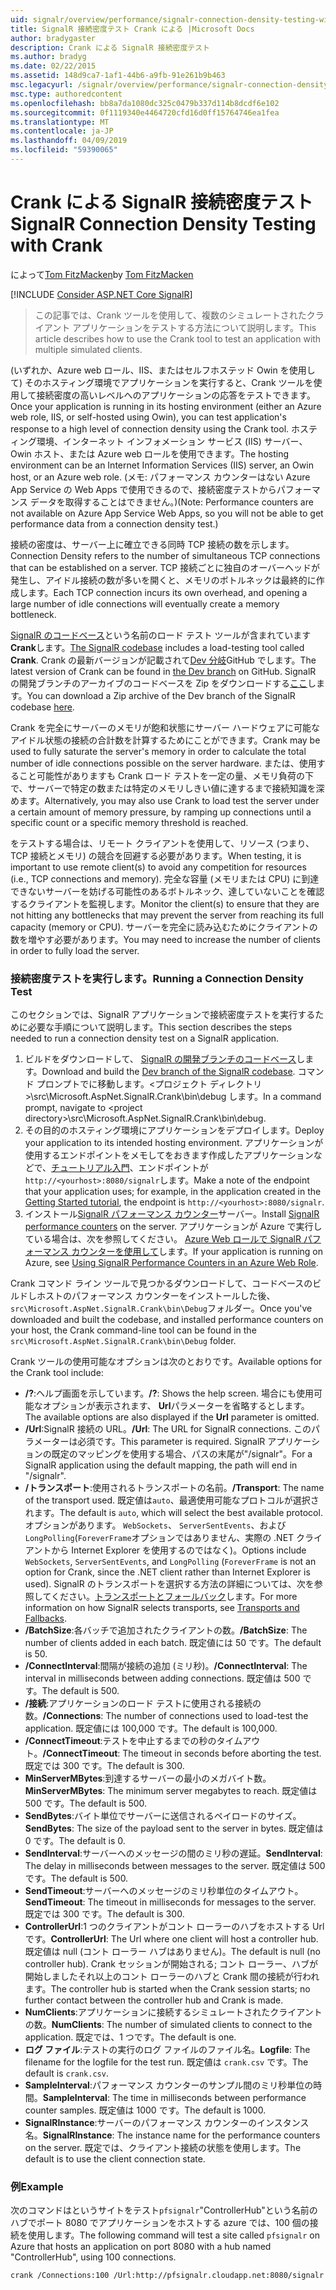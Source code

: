 ```yaml
---
uid: signalr/overview/performance/signalr-connection-density-testing-with-crank
title: SignalR 接続密度テスト Crank による |Microsoft Docs
author: bradygaster
description: Crank による SignalR 接続密度テスト
ms.author: bradyg
ms.date: 02/22/2015
ms.assetid: 148d9ca7-1af1-44b6-a9fb-91e261b9b463
msc.legacyurl: /signalr/overview/performance/signalr-connection-density-testing-with-crank
msc.type: authoredcontent
ms.openlocfilehash: bb8a7da1080dc325c0479b337d114b8dcdf6e102
ms.sourcegitcommit: 0f1119340e4464720cfd16d0ff15764746ea1fea
ms.translationtype: MT
ms.contentlocale: ja-JP
ms.lasthandoff: 04/09/2019
ms.locfileid: "59390065"
---
```

# <a name="signalr-connection-density-testing-with-crank"></a><span data-ttu-id="f234f-103">Crank による SignalR 接続密度テスト</span><span class="sxs-lookup"><span data-stu-id="f234f-103">SignalR Connection Density Testing with Crank</span></span>

<span data-ttu-id="f234f-104">によって[Tom FitzMacken](https://github.com/tfitzmac)</span><span class="sxs-lookup"><span data-stu-id="f234f-104">by [Tom FitzMacken](https://github.com/tfitzmac)</span></span>

[!INCLUDE [Consider ASP.NET Core SignalR](~/includes/signalr/signalr-version-disambiguation.md)]

> <span data-ttu-id="f234f-105">この記事では、Crank ツールを使用して、複数のシミュレートされたクライアント アプリケーションをテストする方法について説明します。</span><span class="sxs-lookup"><span data-stu-id="f234f-105">This article describes how to use the Crank tool to test an application with multiple simulated clients.</span></span>


<span data-ttu-id="f234f-106">(いずれか、Azure web ロール、IIS、またはセルフホステッド Owin を使用して) そのホスティング環境でアプリケーションを実行すると、Crank ツールを使用して接続密度の高いレベルへのアプリケーションの応答をテストできます。</span><span class="sxs-lookup"><span data-stu-id="f234f-106">Once your application is running in its hosting environment (either an Azure web role, IIS, or self-hosted using Owin), you can test application's response to a high level of connection density using the Crank tool.</span></span> <span data-ttu-id="f234f-107">ホスティング環境、インターネット インフォメーション サービス (IIS) サーバー、Owin ホスト、または Azure web ロールを使用できます。</span><span class="sxs-lookup"><span data-stu-id="f234f-107">The hosting environment can be an Internet Information Services (IIS) server, an Owin host, or an Azure web role.</span></span> <span data-ttu-id="f234f-108">(メモ: パフォーマンス カウンターはない Azure App Service の Web Apps で使用できるので、接続密度テストからパフォーマンス データを取得することはできません。)</span><span class="sxs-lookup"><span data-stu-id="f234f-108">(Note: Performance counters are not available on Azure App Service Web Apps, so you will not be able to get performance data from a connection density test.)</span></span>

<span data-ttu-id="f234f-109">接続の密度は、サーバー上に確立できる同時 TCP 接続の数を示します。</span><span class="sxs-lookup"><span data-stu-id="f234f-109">Connection Density refers to the number of simultaneous TCP connections that can be established on a server.</span></span> <span data-ttu-id="f234f-110">TCP 接続ごとに独自のオーバーヘッドが発生し、アイドル接続の数が多いを開くと、メモリのボトルネックは最終的に作成します。</span><span class="sxs-lookup"><span data-stu-id="f234f-110">Each TCP connection incurs its own overhead, and opening a large number of idle connections will eventually create a memory bottleneck.</span></span>

<span data-ttu-id="f234f-111">[SignalR のコードベース](https://github.com/signalr/signalr)という名前のロード テスト ツールが含まれています**Crank**します。</span><span class="sxs-lookup"><span data-stu-id="f234f-111">[The SignalR codebase](https://github.com/signalr/signalr) includes a load-testing tool called **Crank**.</span></span> <span data-ttu-id="f234f-112">Crank の最新バージョンが記載されて[Dev 分岐](https://github.com/SignalR/signalr/tree/dev)GitHub でします。</span><span class="sxs-lookup"><span data-stu-id="f234f-112">The latest version of Crank can be found in [the Dev branch](https://github.com/SignalR/signalr/tree/dev) on GitHub.</span></span> <span data-ttu-id="f234f-113">SignalR の開発ブランチのアーカイブのコードベースを Zip をダウンロードする[ここ](https://github.com/SignalR/SignalR/archive/dev.zip)します。</span><span class="sxs-lookup"><span data-stu-id="f234f-113">You can download a Zip archive of the Dev branch of the SignalR codebase [here](https://github.com/SignalR/SignalR/archive/dev.zip).</span></span>

<span data-ttu-id="f234f-114">Crank を完全にサーバーのメモリが飽和状態にサーバー ハードウェアに可能なアイドル状態の接続の合計数を計算するためにことができます。</span><span class="sxs-lookup"><span data-stu-id="f234f-114">Crank may be used to fully saturate the server's memory in order to calculate the total number of idle connections possible on the server hardware.</span></span> <span data-ttu-id="f234f-115">または、使用すること可能性がありますも Crank ロード テストを一定の量、メモリ負荷の下で、サーバーで特定の数または特定のメモリしきい値に達するまで接続知識を深めます。</span><span class="sxs-lookup"><span data-stu-id="f234f-115">Alternatively, you may also use Crank to load test the server under a certain amount of memory pressure, by ramping up connections until a specific count or a specific memory threshold is reached.</span></span>

<span data-ttu-id="f234f-116">をテストする場合は、リモート クライアントを使用して、リソース (つまり、TCP 接続とメモリ) の競合を回避する必要があります。</span><span class="sxs-lookup"><span data-stu-id="f234f-116">When testing, it is important to use remote client(s) to avoid any competition for resources (i.e., TCP connections and memory).</span></span> <span data-ttu-id="f234f-117">完全な容量 (メモリまたは CPU) に到達できないサーバーを妨げる可能性のあるボトルネック、達していないことを確認するクライアントを監視します。</span><span class="sxs-lookup"><span data-stu-id="f234f-117">Monitor the client(s) to ensure that they are not hitting any bottlenecks that may prevent the server from reaching its full capacity (memory or CPU).</span></span> <span data-ttu-id="f234f-118">サーバーを完全に読み込むためにクライアントの数を増やす必要があります。</span><span class="sxs-lookup"><span data-stu-id="f234f-118">You may need to increase the number of clients in order to fully load the server.</span></span>

### <a name="running-a-connection-density-test"></a><span data-ttu-id="f234f-119">接続密度テストを実行します。</span><span class="sxs-lookup"><span data-stu-id="f234f-119">Running a Connection Density Test</span></span>

<span data-ttu-id="f234f-120">このセクションでは、SignalR アプリケーションで接続密度テストを実行するために必要な手順について説明します。</span><span class="sxs-lookup"><span data-stu-id="f234f-120">This section describes the steps needed to run a connection density test on a SignalR application.</span></span>

1. <span data-ttu-id="f234f-121">ビルドをダウンロードして、 [SignalR の開発ブランチのコードベース](https://github.com/SignalR/SignalR/archive/dev.zip)します。</span><span class="sxs-lookup"><span data-stu-id="f234f-121">Download and build the [Dev branch of the SignalR codebase](https://github.com/SignalR/SignalR/archive/dev.zip).</span></span> <span data-ttu-id="f234f-122">コマンド プロンプトでに移動します。&lt;プロジェクト ディレクトリ&gt;\src\Microsoft.AspNet.SignalR.Crank\bin\debug します。</span><span class="sxs-lookup"><span data-stu-id="f234f-122">In a command prompt, navigate to &lt;project directory&gt;\src\Microsoft.AspNet.SignalR.Crank\bin\debug.</span></span>
2. <span data-ttu-id="f234f-123">その目的のホスティング環境にアプリケーションをデプロイします。</span><span class="sxs-lookup"><span data-stu-id="f234f-123">Deploy your application to its intended hosting environment.</span></span> <span data-ttu-id="f234f-124">アプリケーションが使用するエンドポイントをメモしてをおきます作成したアプリケーションなどで、[チュートリアル入門](../getting-started/tutorial-getting-started-with-signalr.md)、エンドポイントが`http://<yourhost>:8080/signalr`します。</span><span class="sxs-lookup"><span data-stu-id="f234f-124">Make a note of the endpoint that your application uses; for example, in the application created in the [Getting Started tutorial](../getting-started/tutorial-getting-started-with-signalr.md), the endpoint is `http://<yourhost>:8080/signalr`.</span></span>
3. <span data-ttu-id="f234f-125">インストール[SignalR パフォーマンス カウンター](signalr-performance.md#perfcounters)サーバー。</span><span class="sxs-lookup"><span data-stu-id="f234f-125">Install [SignalR performance counters](signalr-performance.md#perfcounters) on the server.</span></span> <span data-ttu-id="f234f-126">アプリケーションが Azure で実行している場合は、次を参照してください。 [Azure Web ロールで SignalR パフォーマンス カウンターを使用して](using-signalr-performance-counters-in-an-azure-web-role.md)します。</span><span class="sxs-lookup"><span data-stu-id="f234f-126">If your application is running on Azure, see [Using SignalR Performance Counters in an Azure Web Role](using-signalr-performance-counters-in-an-azure-web-role.md).</span></span>

<span data-ttu-id="f234f-127">Crank コマンド ライン ツールで見つかるダウンロードして、コードベースのビルドしホストのパフォーマンス カウンターをインストールした後、`src\Microsoft.AspNet.SignalR.Crank\bin\Debug`フォルダー。</span><span class="sxs-lookup"><span data-stu-id="f234f-127">Once you've downloaded and built the codebase, and installed performance counters on your host, the Crank command-line tool can be found in the `src\Microsoft.AspNet.SignalR.Crank\bin\Debug` folder.</span></span>

<span data-ttu-id="f234f-128">Crank ツールの使用可能なオプションは次のとおりです。</span><span class="sxs-lookup"><span data-stu-id="f234f-128">Available options for the Crank tool include:</span></span>

- <span data-ttu-id="f234f-129">**/?**:ヘルプ画面を示しています。</span><span class="sxs-lookup"><span data-stu-id="f234f-129">**/?**: Shows the help screen.</span></span> <span data-ttu-id="f234f-130">場合にも使用可能なオプションが表示されます、 **Url**パラメーターを省略するとします。</span><span class="sxs-lookup"><span data-stu-id="f234f-130">The available options are also displayed if the **Url** parameter is omitted.</span></span>
- <span data-ttu-id="f234f-131">**/Url**:SignalR 接続の URL。</span><span class="sxs-lookup"><span data-stu-id="f234f-131">**/Url**: The URL for SignalR connections.</span></span> <span data-ttu-id="f234f-132">このパラメーターは必須です。</span><span class="sxs-lookup"><span data-stu-id="f234f-132">This parameter is required.</span></span> <span data-ttu-id="f234f-133">SignalR アプリケーションの既定のマッピングを使用する場合、パスの末尾が"/signalr"。</span><span class="sxs-lookup"><span data-stu-id="f234f-133">For a SignalR application using the default mapping, the path will end in "/signalr".</span></span>
- <span data-ttu-id="f234f-134">**/トランスポート**:使用されるトランスポートの名前。</span><span class="sxs-lookup"><span data-stu-id="f234f-134">**/Transport**: The name of the transport used.</span></span> <span data-ttu-id="f234f-135">既定値は`auto`、最適使用可能なプロトコルが選択されます。</span><span class="sxs-lookup"><span data-stu-id="f234f-135">The default is `auto`, which will select the best available protocol.</span></span> <span data-ttu-id="f234f-136">オプションがあります。 `WebSockets`、 `ServerSentEvents`、および`LongPolling`(`ForeverFrame`オプションではありません、実際の .NET クライアントから Internet Explorer を使用するのではなく)。</span><span class="sxs-lookup"><span data-stu-id="f234f-136">Options include `WebSockets`, `ServerSentEvents`, and `LongPolling` (`ForeverFrame` is not an option for Crank, since the .NET client rather than Internet Explorer is used).</span></span> <span data-ttu-id="f234f-137">SignalR のトランスポートを選択する方法の詳細については、次を参照してください。[トランスポートとフォールバック](../getting-started/introduction-to-signalr.md#transports)します。</span><span class="sxs-lookup"><span data-stu-id="f234f-137">For more information on how SignalR selects transports, see [Transports and Fallbacks](../getting-started/introduction-to-signalr.md#transports).</span></span>
- <span data-ttu-id="f234f-138">**/BatchSize**:各バッチで追加されたクライアントの数。</span><span class="sxs-lookup"><span data-stu-id="f234f-138">**/BatchSize**: The number of clients added in each batch.</span></span> <span data-ttu-id="f234f-139">既定値には 50 です。</span><span class="sxs-lookup"><span data-stu-id="f234f-139">The default is 50.</span></span>
- <span data-ttu-id="f234f-140">**/ConnectInterval**:間隔が接続の追加 (ミリ秒)。</span><span class="sxs-lookup"><span data-stu-id="f234f-140">**/ConnectInterval**: The interval in milliseconds between adding connections.</span></span> <span data-ttu-id="f234f-141">既定値は 500 です。</span><span class="sxs-lookup"><span data-stu-id="f234f-141">The default is 500.</span></span>
- <span data-ttu-id="f234f-142">**/接続**:アプリケーションのロード テストに使用される接続の数。</span><span class="sxs-lookup"><span data-stu-id="f234f-142">**/Connections**: The number of connections used to load-test the application.</span></span> <span data-ttu-id="f234f-143">既定値には 100,000 です。</span><span class="sxs-lookup"><span data-stu-id="f234f-143">The default is 100,000.</span></span>
- <span data-ttu-id="f234f-144">**/ConnectTimeout**:テストを中止するまでの秒のタイムアウト。</span><span class="sxs-lookup"><span data-stu-id="f234f-144">**/ConnectTimeout**: The timeout in seconds before aborting the test.</span></span> <span data-ttu-id="f234f-145">既定では 300 です。</span><span class="sxs-lookup"><span data-stu-id="f234f-145">The default is 300.</span></span>
- <span data-ttu-id="f234f-146">**MinServerMBytes**:到達するサーバーの最小のメガバイト数。</span><span class="sxs-lookup"><span data-stu-id="f234f-146">**MinServerMBytes**: The minimum server megabytes to reach.</span></span> <span data-ttu-id="f234f-147">既定値は 500 です。</span><span class="sxs-lookup"><span data-stu-id="f234f-147">The default is 500.</span></span>
- <span data-ttu-id="f234f-148">**SendBytes**:バイト単位でサーバーに送信されるペイロードのサイズ。</span><span class="sxs-lookup"><span data-stu-id="f234f-148">**SendBytes**: The size of the payload sent to the server in bytes.</span></span> <span data-ttu-id="f234f-149">既定値は 0 です。</span><span class="sxs-lookup"><span data-stu-id="f234f-149">The default is 0.</span></span>
- <span data-ttu-id="f234f-150">**SendInterval**:サーバーへのメッセージの間のミリ秒の遅延。</span><span class="sxs-lookup"><span data-stu-id="f234f-150">**SendInterval**: The delay in milliseconds between messages to the server.</span></span> <span data-ttu-id="f234f-151">既定値は 500 です。</span><span class="sxs-lookup"><span data-stu-id="f234f-151">The default is 500.</span></span>
- <span data-ttu-id="f234f-152">**SendTimeout**:サーバーへのメッセージのミリ秒単位のタイムアウト。</span><span class="sxs-lookup"><span data-stu-id="f234f-152">**SendTimeout**: The timeout in milliseconds for messages to the server.</span></span> <span data-ttu-id="f234f-153">既定では 300 です。</span><span class="sxs-lookup"><span data-stu-id="f234f-153">The default is 300.</span></span>
- <span data-ttu-id="f234f-154">**ControllerUrl**:1 つのクライアントがコント ローラーのハブをホストする Url です。</span><span class="sxs-lookup"><span data-stu-id="f234f-154">**ControllerUrl**: The Url where one client will host a controller hub.</span></span> <span data-ttu-id="f234f-155">既定値は null (コント ローラー ハブはありません)。</span><span class="sxs-lookup"><span data-stu-id="f234f-155">The default is null (no controller hub).</span></span> <span data-ttu-id="f234f-156">Crank セッションが開始される; コント ローラー、ハブが開始しましたそれ以上のコント ローラーのハブと Crank 間の接続が行われます。</span><span class="sxs-lookup"><span data-stu-id="f234f-156">The controller hub is started when the Crank session starts; no further contact between the controller hub and Crank is made.</span></span>
- <span data-ttu-id="f234f-157">**NumClients**:アプリケーションに接続するシミュレートされたクライアントの数。</span><span class="sxs-lookup"><span data-stu-id="f234f-157">**NumClients**: The number of simulated clients to connect to the application.</span></span> <span data-ttu-id="f234f-158">既定では、1 つです。</span><span class="sxs-lookup"><span data-stu-id="f234f-158">The default is one.</span></span>
- <span data-ttu-id="f234f-159">**ログ ファイル**:テストの実行のログ ファイルのファイル名。</span><span class="sxs-lookup"><span data-stu-id="f234f-159">**Logfile**: The filename for the logfile for the test run.</span></span> <span data-ttu-id="f234f-160">既定値は `crank.csv` です。</span><span class="sxs-lookup"><span data-stu-id="f234f-160">The default is `crank.csv`.</span></span>
- <span data-ttu-id="f234f-161">**SampleInterval**:パフォーマンス カウンターのサンプル間のミリ秒単位の時間。</span><span class="sxs-lookup"><span data-stu-id="f234f-161">**SampleInterval**: The time in milliseconds between performance counter samples.</span></span> <span data-ttu-id="f234f-162">既定値は 1000 です。</span><span class="sxs-lookup"><span data-stu-id="f234f-162">The default is 1000.</span></span>
- <span data-ttu-id="f234f-163">**SignalRInstance**:サーバーのパフォーマンス カウンターのインスタンス名。</span><span class="sxs-lookup"><span data-stu-id="f234f-163">**SignalRInstance**: The instance name for the performance counters on the server.</span></span> <span data-ttu-id="f234f-164">既定では、クライアント接続の状態を使用します。</span><span class="sxs-lookup"><span data-stu-id="f234f-164">The default is to use the client connection state.</span></span>

### <a name="example"></a><span data-ttu-id="f234f-165">例</span><span class="sxs-lookup"><span data-stu-id="f234f-165">Example</span></span>

<span data-ttu-id="f234f-166">次のコマンドはというサイトをテスト`pfsignalr`"ControllerHub"という名前のハブでポート 8080 でアプリケーションをホストする azure では、100 個の接続を使用します。</span><span class="sxs-lookup"><span data-stu-id="f234f-166">The following command will test a site called `pfsignalr` on Azure that hosts an application on port 8080 with a hub named "ControllerHub", using 100 connections.</span></span>

`crank /Connections:100 /Url:http://pfsignalr.cloudapp.net:8080/signalr`
